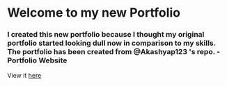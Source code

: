 # Welcome to my new Portfolio

### I created this new portfolio because I thought my original portfolio started looking dull now in comparison to my skills. The portfolio has been created from @Akashyap123 's repo. - Portfolio Website

View it [here](https://aryankpoor.netlify.app)
